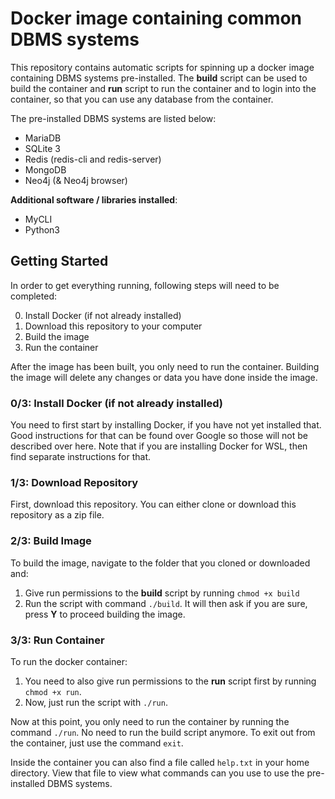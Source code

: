 # Docker image containing common DBMS systems

This repository contains automatic scripts for spinning up a docker image containing DBMS systems pre-installed. The **build** script can be used to build the container and **run** script to run the container and to login into the container, so that you can use any database from the container.

The pre-installed DBMS systems are listed below:
- MariaDB
- SQLite 3
- Redis (redis-cli and redis-server)
- MongoDB
- Neo4j (& Neo4j browser)

**Additional software / libraries installed**:
- MyCLI
- Python3

## Getting Started

In order to get everything running, following steps will need to be completed:

0. Install Docker (if not already installed)
1. Download this repository to your computer
2. Build the image
3. Run the container

After the image has been built, you only need to run the container. Building the image will delete any changes or data you have done inside the image.

### 0/3: Install Docker (if not already installed)

You need to first start by installing Docker, if you have not yet installed that. Good instructions for that can be found over Google so those will not be described over here. Note that if you are installing Docker for WSL, then find separate instructions for that.

### 1/3: Download Repository

First, download this repository. You can either clone or download this repository as a zip file.

### 2/3: Build Image

To build the image, navigate to the folder that you cloned or downloaded and:

1. Give run permissions to the **build** script by running ``chmod +x build``
2. Run the script with command ``./build``. It will then ask if you are sure, press **Y** to proceed building the image.

### 3/3: Run Container

To run the docker container:

1. You need to also give run permissions to the **run** script first by running ``chmod +x run``.
2. Now, just run the script with ``./run``.

Now at this point, you only need to run the container by running the command ``./run``. No need to run the build script anymore.
To exit out from the container, just use the command ``exit``.

Inside the container you can also find a file called ``help.txt`` in your home directory. View that file to view what commands can you use to use the pre-installed DBMS systems.
